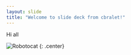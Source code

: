 ```yaml
---
layout: slide
title: "Welcome to slide deck from cbralet!"
---
```


Hi all

![Robotocat](https://octodex.github.com/images/Robotocat.png)
{: .center}
